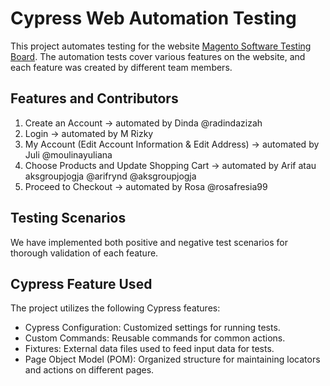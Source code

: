 # Cypress Web Automation Testing

This project automates testing for the website [Magento Software Testing Board](https://magento.softwaretestingboard.com/). The automation tests cover various features on the website, and each feature was created by different team members.

## Features and Contributors

1. Create an Account -> automated by Dinda @radindazizah
2. Login -> automated by M Rizky
3. My Account (Edit Account Information & Edit Address) -> automated by Juli @moulinayuliana
4. Choose Products and Update Shopping Cart -> automated by Arif atau aksgroupjogja @arifrynd @aksgroupjogja
5. Proceed to Checkout -> automated by Rosa @rosafresia99

## Testing Scenarios

We have implemented both positive and negative test scenarios for thorough validation of each feature.

## Cypress Feature Used

The project utilizes the following Cypress features:

- Cypress Configuration: Customized settings for running tests.
- Custom Commands: Reusable commands for common actions.
- Fixtures: External data files used to feed input data for tests.
- Page Object Model (POM): Organized structure for maintaining locators and actions on different pages.
